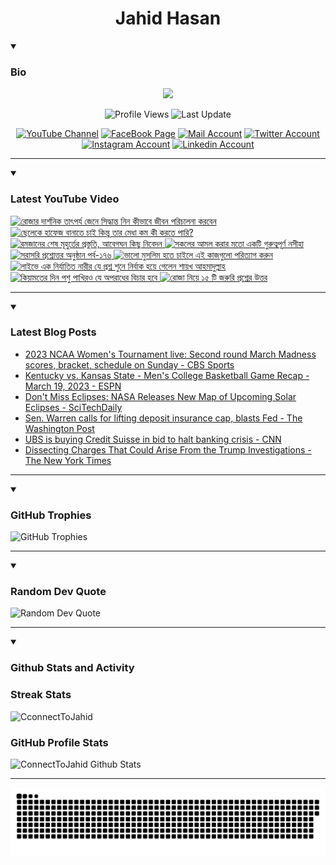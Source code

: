 <h1 align="center">Jahid Hasan</h1>

<details open>
 <summary><h3>Bio</h3></summary>
<p align="center">
<img src="https://readme-typing-svg.demolab.com/?lines=Every+day%2C+learn+something+new.;Make+mistakes%2C+learn+from+them.;Work+hard%2C+stay+humble%2C+succeed.;Dream+big%2C+take+action%2C+succeed.;Small+steps+lead+to+big+leaps.;Take+action%2C+make+things+happen.&font=Fira%20Code&center=true&width=440&height=45&color=808080&vCenter=true&pause=1000&size=22" />
</p>

<p align="center">
<img alt="Profile Views" title="Profile Views" src="https://komarev.com/ghpvc/?username=connecttojahid&style=for-the-badge&color=29bf12"/>
  <img alt="Last Update" title="Last Update" src="https://img.shields.io/github/last-commit/connecttojahid/connecttojahid?logo=markdown&label=LAST+UPDATE&color=29bf12&style=for-the-badge"/>
</p>
<p align="center">
      <a href="https://youtube.com/channel/UCA_8UJgFWmFQ4byY0OaYxYA?sub_confirmation=1">
         <img alt="YouTube Channel" title="YouTube Channel" src="https://img.shields.io/badge/YouTube-%23FF0000.svg?logo=YouTube&logoColor=white"/></a> 
      <a href="https://facebook.com/connecttojahid">
         <img alt="FaceBook Page" title="FaceBook Page" src="https://img.shields.io/badge/FaceBook-%234267B2.svg?logo=FaceBook&logoColor=white"/></a>
      <a href="mailto:mail@jahid.eu.org">
         <img alt="Mail Account" title="Mail Account" src="https://img.shields.io/badge/Mail-%23c71610.svg?logo=Gmail&logoColor=white"/></a>
      <a href="https://twitter.com/connecttojahid">
         <img alt="Twitter Account" title="Twitter Account" src="https://img.shields.io/badge/Twitter-%231DA1F2.svg?logo=Twitter&logoColor=white"/></a>
      <a href="https://instagram.com/connecttojahid">
         <img alt="Instagram Account" title="Instagram Account" src="https://img.shields.io/badge/Instagram-%23E4405F.svg?logo=Instagram&logoColor=white"/></a>
      <a href="https://linkedin.com/in/connecttojahid">
         <img alt="Linkedin Account" title="Linkedin Account" src="https://img.shields.io/badge/Linkedin-%230072b1.svg?logo=Linkedin&logoColor=white"/></a>
</p>

---
</details>

<details open>
 <summary><h3>Latest YouTube Video</h3></summary>

<!-- BEGIN VID -->
<a href="https://www.youtube.com/watch?v=jE529bkLVyg">
  <picture>
    <source media="(prefers-color-scheme: dark)" srcset="https://ytcards.demolab.com/?id=jE529bkLVyg&title=%E0%A6%B0%E0%A7%8B%E0%A6%9C%E0%A6%BE%E0%A6%B0+%E0%A6%A6%E0%A6%BE%E0%A6%B0%E0%A7%8D%E0%A6%B6%E0%A6%A8%E0%A6%BF%E0%A6%95+%E0%A6%A4%E0%A6%BE%E0%A7%8E%E0%A6%AA%E0%A6%B0%E0%A7%8D%E0%A6%AF+%E0%A6%9C%E0%A7%87%E0%A6%A8%E0%A7%87+%E0%A6%B8%E0%A6%BF%E0%A6%A6%E0%A7%8D%E0%A6%A7%E0%A6%BE%E0%A6%A8%E0%A7%8D%E0%A6%A4+%E0%A6%A8%E0%A6%BF%E0%A6%A8+%E0%A6%95%E0%A7%80%E0%A6%AD%E0%A6%BE%E0%A6%AC%E0%A7%87+%E0%A6%9C%E0%A7%80%E0%A6%AC%E0%A6%A8+%E0%A6%AA%E0%A6%B0%E0%A6%BF%E0%A6%9A%E0%A6%BE%E0%A6%B2%E0%A6%A8%E0%A6%BE+%E0%A6%95%E0%A6%B0%E0%A6%AC%E0%A7%87%E0%A6%A8&lang=en&timestamp=1679238022&background_color=%230d1117&title_color=%23ffffff&stats_color=%23dedede&width=250&duration=521">
    <img src="https://ytcards.demolab.com/?id=jE529bkLVyg&title=%E0%A6%B0%E0%A7%8B%E0%A6%9C%E0%A6%BE%E0%A6%B0+%E0%A6%A6%E0%A6%BE%E0%A6%B0%E0%A7%8D%E0%A6%B6%E0%A6%A8%E0%A6%BF%E0%A6%95+%E0%A6%A4%E0%A6%BE%E0%A7%8E%E0%A6%AA%E0%A6%B0%E0%A7%8D%E0%A6%AF+%E0%A6%9C%E0%A7%87%E0%A6%A8%E0%A7%87+%E0%A6%B8%E0%A6%BF%E0%A6%A6%E0%A7%8D%E0%A6%A7%E0%A6%BE%E0%A6%A8%E0%A7%8D%E0%A6%A4+%E0%A6%A8%E0%A6%BF%E0%A6%A8+%E0%A6%95%E0%A7%80%E0%A6%AD%E0%A6%BE%E0%A6%AC%E0%A7%87+%E0%A6%9C%E0%A7%80%E0%A6%AC%E0%A6%A8+%E0%A6%AA%E0%A6%B0%E0%A6%BF%E0%A6%9A%E0%A6%BE%E0%A6%B2%E0%A6%A8%E0%A6%BE+%E0%A6%95%E0%A6%B0%E0%A6%AC%E0%A7%87%E0%A6%A8&lang=en&timestamp=1679238022&background_color=%23ffffff&title_color=%2324292f&stats_color=%2357606a&width=250&duration=521" alt="রোজার দার্শনিক তাৎপর্য জেনে সিদ্ধান্ত নিন কীভাবে জীবন পরিচালনা করবেন" title="রোজার দার্শনিক তাৎপর্য জেনে সিদ্ধান্ত নিন কীভাবে জীবন পরিচালনা করবেন">
  </picture>
</a>
<a href="https://www.youtube.com/watch?v=aQoWEIVnbiM">
  <picture>
    <source media="(prefers-color-scheme: dark)" srcset="https://ytcards.demolab.com/?id=aQoWEIVnbiM&title=%E0%A6%9B%E0%A7%87%E0%A6%B2%E0%A7%87%E0%A6%95%E0%A7%87+%E0%A6%B9%E0%A6%BE%E0%A6%AB%E0%A7%87%E0%A6%9C+%E0%A6%AC%E0%A6%BE%E0%A6%A8%E0%A6%BE%E0%A6%A4%E0%A7%87+%E0%A6%9A%E0%A6%BE%E0%A6%87+%E0%A6%95%E0%A6%BF%E0%A6%A8%E0%A7%8D%E0%A6%A4%E0%A7%81+%E0%A6%A4%E0%A6%BE%E0%A6%B0+%E0%A6%AE%E0%A7%87%E0%A6%A7%E0%A6%BE+%E0%A6%95%E0%A6%AE+%E0%A6%95%E0%A7%80+%E0%A6%95%E0%A6%B0%E0%A6%A4%E0%A7%87+%E0%A6%AA%E0%A6%BE%E0%A6%B0%E0%A6%BF%3F&lang=en&timestamp=1679199099&background_color=%230d1117&title_color=%23ffffff&stats_color=%23dedede&width=250&duration=338">
    <img src="https://ytcards.demolab.com/?id=aQoWEIVnbiM&title=%E0%A6%9B%E0%A7%87%E0%A6%B2%E0%A7%87%E0%A6%95%E0%A7%87+%E0%A6%B9%E0%A6%BE%E0%A6%AB%E0%A7%87%E0%A6%9C+%E0%A6%AC%E0%A6%BE%E0%A6%A8%E0%A6%BE%E0%A6%A4%E0%A7%87+%E0%A6%9A%E0%A6%BE%E0%A6%87+%E0%A6%95%E0%A6%BF%E0%A6%A8%E0%A7%8D%E0%A6%A4%E0%A7%81+%E0%A6%A4%E0%A6%BE%E0%A6%B0+%E0%A6%AE%E0%A7%87%E0%A6%A7%E0%A6%BE+%E0%A6%95%E0%A6%AE+%E0%A6%95%E0%A7%80+%E0%A6%95%E0%A6%B0%E0%A6%A4%E0%A7%87+%E0%A6%AA%E0%A6%BE%E0%A6%B0%E0%A6%BF%3F&lang=en&timestamp=1679199099&background_color=%23ffffff&title_color=%2324292f&stats_color=%2357606a&width=250&duration=338" alt="ছেলেকে হাফেজ বানাতে চাই কিন্তু তার মেধা কম কী করতে পারি?" title="ছেলেকে হাফেজ বানাতে চাই কিন্তু তার মেধা কম কী করতে পারি?">
  </picture>
</a>
<a href="https://www.youtube.com/watch?v=-RH45p0gsak">
  <picture>
    <source media="(prefers-color-scheme: dark)" srcset="https://ytcards.demolab.com/?id=-RH45p0gsak&title=%E0%A6%B0%E0%A6%AE%E0%A6%9C%E0%A6%BE%E0%A6%A8%E0%A7%87%E0%A6%B0+%E0%A6%B6%E0%A7%87%E0%A6%B7+%E0%A6%AE%E0%A7%82%E0%A6%B9%E0%A7%81%E0%A6%B0%E0%A7%8D%E0%A6%A4%E0%A7%87%E0%A6%B0+%E0%A6%AA%E0%A7%8D%E0%A6%B0%E0%A6%B8%E0%A7%8D%E0%A6%A4%E0%A7%81%E0%A6%A4%E0%A6%BF%2C+%E0%A6%86%E0%A6%AC%E0%A7%87%E0%A6%97%E0%A6%98%E0%A6%A8+%E0%A6%95%E0%A6%BF%E0%A6%9B%E0%A7%81+%E0%A6%A8%E0%A6%BF%E0%A6%AC%E0%A7%87%E0%A6%A6%E0%A6%A8&lang=en&timestamp=1679151600&background_color=%230d1117&title_color=%23ffffff&stats_color=%23dedede&width=250&duration=2698">
    <img src="https://ytcards.demolab.com/?id=-RH45p0gsak&title=%E0%A6%B0%E0%A6%AE%E0%A6%9C%E0%A6%BE%E0%A6%A8%E0%A7%87%E0%A6%B0+%E0%A6%B6%E0%A7%87%E0%A6%B7+%E0%A6%AE%E0%A7%82%E0%A6%B9%E0%A7%81%E0%A6%B0%E0%A7%8D%E0%A6%A4%E0%A7%87%E0%A6%B0+%E0%A6%AA%E0%A7%8D%E0%A6%B0%E0%A6%B8%E0%A7%8D%E0%A6%A4%E0%A7%81%E0%A6%A4%E0%A6%BF%2C+%E0%A6%86%E0%A6%AC%E0%A7%87%E0%A6%97%E0%A6%98%E0%A6%A8+%E0%A6%95%E0%A6%BF%E0%A6%9B%E0%A7%81+%E0%A6%A8%E0%A6%BF%E0%A6%AC%E0%A7%87%E0%A6%A6%E0%A6%A8&lang=en&timestamp=1679151600&background_color=%23ffffff&title_color=%2324292f&stats_color=%2357606a&width=250&duration=2698" alt="রমজানের শেষ মূহুর্তের প্রস্তুতি, আবেগঘন কিছু নিবেদন" title="রমজানের শেষ মূহুর্তের প্রস্তুতি, আবেগঘন কিছু নিবেদন">
  </picture>
</a>
<a href="https://www.youtube.com/watch?v=ntJ9RVB5g2c">
  <picture>
    <source media="(prefers-color-scheme: dark)" srcset="https://ytcards.demolab.com/?id=ntJ9RVB5g2c&title=%E0%A6%B8%E0%A6%95%E0%A6%B2%E0%A7%87%E0%A6%B0+%E0%A6%86%E0%A6%AE%E0%A6%B2+%E0%A6%95%E0%A6%B0%E0%A6%BE%E0%A6%B0+%E0%A6%AE%E0%A6%A4%E0%A7%8B+%E0%A6%8F%E0%A6%95%E0%A6%9F%E0%A6%BF+%E0%A6%97%E0%A7%81%E0%A6%B0%E0%A7%81%E0%A6%A4%E0%A7%8D%E0%A6%AC%E0%A6%AA%E0%A7%82%E0%A6%B0%E0%A7%8D%E0%A6%A3+%E0%A6%A8%E0%A6%B8%E0%A7%80%E0%A6%B9%E0%A6%BE&lang=en&timestamp=1679112010&background_color=%230d1117&title_color=%23ffffff&stats_color=%23dedede&width=250&duration=1097">
    <img src="https://ytcards.demolab.com/?id=ntJ9RVB5g2c&title=%E0%A6%B8%E0%A6%95%E0%A6%B2%E0%A7%87%E0%A6%B0+%E0%A6%86%E0%A6%AE%E0%A6%B2+%E0%A6%95%E0%A6%B0%E0%A6%BE%E0%A6%B0+%E0%A6%AE%E0%A6%A4%E0%A7%8B+%E0%A6%8F%E0%A6%95%E0%A6%9F%E0%A6%BF+%E0%A6%97%E0%A7%81%E0%A6%B0%E0%A7%81%E0%A6%A4%E0%A7%8D%E0%A6%AC%E0%A6%AA%E0%A7%82%E0%A6%B0%E0%A7%8D%E0%A6%A3+%E0%A6%A8%E0%A6%B8%E0%A7%80%E0%A6%B9%E0%A6%BE&lang=en&timestamp=1679112010&background_color=%23ffffff&title_color=%2324292f&stats_color=%2357606a&width=250&duration=1097" alt="সকলের আমল করার মতো একটি গুরুত্বপূর্ণ নসীহা" title="সকলের আমল করার মতো একটি গুরুত্বপূর্ণ নসীহা">
  </picture>
</a>
<a href="https://www.youtube.com/watch?v=yrun1odXjTo">
  <picture>
    <source media="(prefers-color-scheme: dark)" srcset="https://ytcards.demolab.com/?id=yrun1odXjTo&title=%E0%A6%B8%E0%A6%B0%E0%A6%BE%E0%A6%B8%E0%A6%B0%E0%A6%BF+%E0%A6%AA%E0%A7%8D%E0%A6%B0%E0%A6%B6%E0%A7%8D%E0%A6%A8%E0%A7%8B%E0%A6%A4%E0%A7%8D%E0%A6%A4%E0%A6%B0+%E0%A6%85%E0%A6%A8%E0%A7%81%E0%A6%B7%E0%A7%8D%E0%A6%A0%E0%A6%BE%E0%A6%A8+%E0%A6%AA%E0%A6%B0%E0%A7%8D%E0%A6%AC-%E0%A7%A7%E0%A7%AD%E0%A7%AC&lang=en&timestamp=1679068499&background_color=%230d1117&title_color=%23ffffff&stats_color=%23dedede&width=250&duration=3985">
    <img src="https://ytcards.demolab.com/?id=yrun1odXjTo&title=%E0%A6%B8%E0%A6%B0%E0%A6%BE%E0%A6%B8%E0%A6%B0%E0%A6%BF+%E0%A6%AA%E0%A7%8D%E0%A6%B0%E0%A6%B6%E0%A7%8D%E0%A6%A8%E0%A7%8B%E0%A6%A4%E0%A7%8D%E0%A6%A4%E0%A6%B0+%E0%A6%85%E0%A6%A8%E0%A7%81%E0%A6%B7%E0%A7%8D%E0%A6%A0%E0%A6%BE%E0%A6%A8+%E0%A6%AA%E0%A6%B0%E0%A7%8D%E0%A6%AC-%E0%A7%A7%E0%A7%AD%E0%A7%AC&lang=en&timestamp=1679068499&background_color=%23ffffff&title_color=%2324292f&stats_color=%2357606a&width=250&duration=3985" alt="সরাসরি প্রশ্নোত্তর অনুষ্ঠান পর্ব-১৭৬" title="সরাসরি প্রশ্নোত্তর অনুষ্ঠান পর্ব-১৭৬">
  </picture>
</a>
<a href="https://www.youtube.com/watch?v=C6D23zNGZ8k">
  <picture>
    <source media="(prefers-color-scheme: dark)" srcset="https://ytcards.demolab.com/?id=C6D23zNGZ8k&title=%E0%A6%AD%E0%A6%BE%E0%A6%B2%E0%A7%8B+%E0%A6%AE%E0%A7%81%E0%A6%B8%E0%A6%B2%E0%A6%BF%E0%A6%AE+%E0%A6%B9%E0%A6%A4%E0%A7%87+%E0%A6%9A%E0%A6%BE%E0%A6%87%E0%A6%B2%E0%A7%87+%E0%A6%8F%E0%A6%87+%E0%A6%95%E0%A6%BE%E0%A6%9C%E0%A6%97%E0%A7%81%E0%A6%B2%E0%A7%8B+%E0%A6%AA%E0%A6%B0%E0%A6%BF%E0%A6%A4%E0%A7%8D%E0%A6%AF%E0%A6%BE%E0%A6%97+%E0%A6%95%E0%A6%B0%E0%A7%81%E0%A6%A8&lang=en&timestamp=1679022006&background_color=%230d1117&title_color=%23ffffff&stats_color=%23dedede&width=250&duration=2966">
    <img src="https://ytcards.demolab.com/?id=C6D23zNGZ8k&title=%E0%A6%AD%E0%A6%BE%E0%A6%B2%E0%A7%8B+%E0%A6%AE%E0%A7%81%E0%A6%B8%E0%A6%B2%E0%A6%BF%E0%A6%AE+%E0%A6%B9%E0%A6%A4%E0%A7%87+%E0%A6%9A%E0%A6%BE%E0%A6%87%E0%A6%B2%E0%A7%87+%E0%A6%8F%E0%A6%87+%E0%A6%95%E0%A6%BE%E0%A6%9C%E0%A6%97%E0%A7%81%E0%A6%B2%E0%A7%8B+%E0%A6%AA%E0%A6%B0%E0%A6%BF%E0%A6%A4%E0%A7%8D%E0%A6%AF%E0%A6%BE%E0%A6%97+%E0%A6%95%E0%A6%B0%E0%A7%81%E0%A6%A8&lang=en&timestamp=1679022006&background_color=%23ffffff&title_color=%2324292f&stats_color=%2357606a&width=250&duration=2966" alt="ভালো মুসলিম হতে চাইলে এই কাজগুলো পরিত্যাগ করুন" title="ভালো মুসলিম হতে চাইলে এই কাজগুলো পরিত্যাগ করুন">
  </picture>
</a>
<a href="https://www.youtube.com/watch?v=7S4mzSAbSZw">
  <picture>
    <source media="(prefers-color-scheme: dark)" srcset="https://ytcards.demolab.com/?id=7S4mzSAbSZw&title=%E0%A6%B2%E0%A6%BE%E0%A6%87%E0%A6%AD%E0%A7%87+%E0%A6%8F%E0%A6%95+%E0%A6%A8%E0%A6%BF%E0%A6%B0%E0%A7%8D%E0%A6%AF%E0%A6%BE%E0%A6%A4%E0%A6%BF%E0%A6%A4+%E0%A6%A8%E0%A6%BE%E0%A6%B0%E0%A7%80%E0%A6%B0+%E0%A6%AF%E0%A7%87+%E0%A6%AA%E0%A7%8D%E0%A6%B0%E0%A6%B6%E0%A7%8D%E0%A6%A8+%E0%A6%B6%E0%A7%81%E0%A6%A8%E0%A7%87+%E0%A6%A8%E0%A6%BF%E0%A6%B0%E0%A7%8D%E0%A6%AC%E0%A6%BE%E0%A6%95+%E0%A6%B9%E0%A7%9F%E0%A7%87+%E0%A6%97%E0%A7%87%E0%A6%B2%E0%A7%87%E0%A6%A8+%E0%A6%B6%E0%A6%BE%E0%A7%9F%E0%A6%96+%E0%A6%86%E0%A6%B9%E0%A6%AE%E0%A6%BE%E0%A6%A6%E0%A7%81%E0%A6%B2%E0%A7%8D%E0%A6%B2%E0%A6%BE%E0%A6%B9&lang=en&timestamp=1678979700&background_color=%230d1117&title_color=%23ffffff&stats_color=%23dedede&width=250&duration=344">
    <img src="https://ytcards.demolab.com/?id=7S4mzSAbSZw&title=%E0%A6%B2%E0%A6%BE%E0%A6%87%E0%A6%AD%E0%A7%87+%E0%A6%8F%E0%A6%95+%E0%A6%A8%E0%A6%BF%E0%A6%B0%E0%A7%8D%E0%A6%AF%E0%A6%BE%E0%A6%A4%E0%A6%BF%E0%A6%A4+%E0%A6%A8%E0%A6%BE%E0%A6%B0%E0%A7%80%E0%A6%B0+%E0%A6%AF%E0%A7%87+%E0%A6%AA%E0%A7%8D%E0%A6%B0%E0%A6%B6%E0%A7%8D%E0%A6%A8+%E0%A6%B6%E0%A7%81%E0%A6%A8%E0%A7%87+%E0%A6%A8%E0%A6%BF%E0%A6%B0%E0%A7%8D%E0%A6%AC%E0%A6%BE%E0%A6%95+%E0%A6%B9%E0%A7%9F%E0%A7%87+%E0%A6%97%E0%A7%87%E0%A6%B2%E0%A7%87%E0%A6%A8+%E0%A6%B6%E0%A6%BE%E0%A7%9F%E0%A6%96+%E0%A6%86%E0%A6%B9%E0%A6%AE%E0%A6%BE%E0%A6%A6%E0%A7%81%E0%A6%B2%E0%A7%8D%E0%A6%B2%E0%A6%BE%E0%A6%B9&lang=en&timestamp=1678979700&background_color=%23ffffff&title_color=%2324292f&stats_color=%2357606a&width=250&duration=344" alt="লাইভে এক নির্যাতিত নারীর যে প্রশ্ন শুনে নির্বাক হয়ে গেলেন শায়খ আহমাদুল্লাহ" title="লাইভে এক নির্যাতিত নারীর যে প্রশ্ন শুনে নির্বাক হয়ে গেলেন শায়খ আহমাদুল্লাহ">
  </picture>
</a>
<a href="https://www.youtube.com/watch?v=2xWZ4Dy7gMA">
  <picture>
    <source media="(prefers-color-scheme: dark)" srcset="https://ytcards.demolab.com/?id=2xWZ4Dy7gMA&title=%E0%A6%95%E0%A6%BF%E0%A7%9F%E0%A6%BE%E0%A6%AE%E0%A6%A4%E0%A7%87%E0%A6%B0+%E0%A6%A6%E0%A6%BF%E0%A6%A8+%E0%A6%AA%E0%A6%B6%E0%A7%81+%E0%A6%AA%E0%A6%BE%E0%A6%96%E0%A6%BF%E0%A6%B0%E0%A6%93+%E0%A6%AF%E0%A7%87+%E0%A6%85%E0%A6%AA%E0%A6%B0%E0%A6%BE%E0%A6%A7%E0%A7%87%E0%A6%B0+%E0%A6%AC%E0%A6%BF%E0%A6%9A%E0%A6%BE%E0%A6%B0+%E0%A6%B9%E0%A6%AC%E0%A7%87&lang=en&timestamp=1678938849&background_color=%230d1117&title_color=%23ffffff&stats_color=%23dedede&width=250&duration=311">
    <img src="https://ytcards.demolab.com/?id=2xWZ4Dy7gMA&title=%E0%A6%95%E0%A6%BF%E0%A7%9F%E0%A6%BE%E0%A6%AE%E0%A6%A4%E0%A7%87%E0%A6%B0+%E0%A6%A6%E0%A6%BF%E0%A6%A8+%E0%A6%AA%E0%A6%B6%E0%A7%81+%E0%A6%AA%E0%A6%BE%E0%A6%96%E0%A6%BF%E0%A6%B0%E0%A6%93+%E0%A6%AF%E0%A7%87+%E0%A6%85%E0%A6%AA%E0%A6%B0%E0%A6%BE%E0%A6%A7%E0%A7%87%E0%A6%B0+%E0%A6%AC%E0%A6%BF%E0%A6%9A%E0%A6%BE%E0%A6%B0+%E0%A6%B9%E0%A6%AC%E0%A7%87&lang=en&timestamp=1678938849&background_color=%23ffffff&title_color=%2324292f&stats_color=%2357606a&width=250&duration=311" alt="কিয়ামতের দিন পশু পাখিরও যে অপরাধের বিচার হবে" title="কিয়ামতের দিন পশু পাখিরও যে অপরাধের বিচার হবে">
  </picture>
</a>
<a href="https://www.youtube.com/watch?v=Vri8Ci0z3SM">
  <picture>
    <source media="(prefers-color-scheme: dark)" srcset="https://ytcards.demolab.com/?id=Vri8Ci0z3SM&title=%E0%A6%B0%E0%A7%8B%E0%A6%9C%E0%A6%BE+%E0%A6%A8%E0%A6%BF%E0%A7%9F%E0%A7%87+%E0%A7%A7%E0%A7%AB+%E0%A6%9F%E0%A6%BF+%E0%A6%9C%E0%A6%B0%E0%A7%81%E0%A6%B0%E0%A6%BF+%E0%A6%AA%E0%A7%8D%E0%A6%B0%E0%A6%B6%E0%A7%8D%E0%A6%A8%E0%A7%87%E0%A6%B0+%E0%A6%89%E0%A6%A4%E0%A7%8D%E0%A6%A4%E0%A6%B0&lang=en&timestamp=1678892419&background_color=%230d1117&title_color=%23ffffff&stats_color=%23dedede&width=250&duration=1731">
    <img src="https://ytcards.demolab.com/?id=Vri8Ci0z3SM&title=%E0%A6%B0%E0%A7%8B%E0%A6%9C%E0%A6%BE+%E0%A6%A8%E0%A6%BF%E0%A7%9F%E0%A7%87+%E0%A7%A7%E0%A7%AB+%E0%A6%9F%E0%A6%BF+%E0%A6%9C%E0%A6%B0%E0%A7%81%E0%A6%B0%E0%A6%BF+%E0%A6%AA%E0%A7%8D%E0%A6%B0%E0%A6%B6%E0%A7%8D%E0%A6%A8%E0%A7%87%E0%A6%B0+%E0%A6%89%E0%A6%A4%E0%A7%8D%E0%A6%A4%E0%A6%B0&lang=en&timestamp=1678892419&background_color=%23ffffff&title_color=%2324292f&stats_color=%2357606a&width=250&duration=1731" alt="রোজা নিয়ে ১৫ টি জরুরি প্রশ্নের উত্তর" title="রোজা নিয়ে ১৫ টি জরুরি প্রশ্নের উত্তর">
  </picture>
</a>
<!-- END VID -->

---

</details>

<details open>
 <summary><h3>Latest Blog Posts</h3></summary>

<!-- BLOG-POST-LIST:START -->
- [2023 NCAA Women&#39;s Tournament live: Second round March Madness scores, bracket, schedule on Sunday - CBS Sports](https://news.google.com/rss/articles/CBMinAFodHRwczovL3d3dy5jYnNzcG9ydHMuY29tL3dvbWVucy1jb2xsZWdlLWJhc2tldGJhbGwvbmV3cy8yMDIzLW5jYWEtd29tZW5zLXRvdXJuYW1lbnQtbGl2ZS1zZWNvbmQtcm91bmQtbWFyY2gtbWFkbmVzcy1zY29yZXMtYnJhY2tldC1zY2hlZHVsZS1vbi1zdW5kYXkvbGl2ZS_SAaABaHR0cHM6Ly93d3cuY2Jzc3BvcnRzLmNvbS93b21lbnMtY29sbGVnZS1iYXNrZXRiYWxsL25ld3MvMjAyMy1uY2FhLXdvbWVucy10b3VybmFtZW50LWxpdmUtc2Vjb25kLXJvdW5kLW1hcmNoLW1hZG5lc3Mtc2NvcmVzLWJyYWNrZXQtc2NoZWR1bGUtb24tc3VuZGF5L2xpdmUvYW1wLw?oc=5)
- [Kentucky vs. Kansas State - Men&#39;s College Basketball Game Recap - March 19, 2023 - ESPN](https://news.google.com/rss/articles/CBMiRWh0dHBzOi8vd3d3LmVzcG4uY29tL21lbnMtY29sbGVnZS1iYXNrZXRiYWxsL3JlY2FwL18vZ2FtZUlkLzQwMTUyMjE4MNIBAA?oc=5)
- [Don&#39;t Miss Eclipses: NASA Releases New Map of Upcoming Solar Eclipses - SciTechDaily](https://news.google.com/rss/articles/CBMiXWh0dHBzOi8vc2NpdGVjaGRhaWx5LmNvbS9kb250LW1pc3MtZWNsaXBzZXMtbmFzYS1yZWxlYXNlcy1uZXctbWFwLW9mLXVwY29taW5nLXNvbGFyLWVjbGlwc2VzL9IBAA?oc=5)
- [Sen. Warren calls for lifting deposit insurance cap, blasts Fed - The Washington Post](https://news.google.com/rss/articles/CBMiXmh0dHBzOi8vd3d3Lndhc2hpbmd0b25wb3N0LmNvbS9wb2xpdGljcy8yMDIzLzAzLzE5L2VsaXphYmV0aC13YXJyZW4tZmVkZXJhbHJlc2VydmUtZmRpYy1iYW5rcy_SAQA?oc=5)
- [UBS is buying Credit Suisse in bid to halt banking crisis - CNN](https://news.google.com/rss/articles/CBMiS2h0dHBzOi8vd3d3LmNubi5jb20vMjAyMy8wMy8xOS9idXNpbmVzcy9jcmVkaXQtc3Vpc3NlLXVicy1yZXNjdWUvaW5kZXguaHRtbNIBT2h0dHBzOi8vYW1wLmNubi5jb20vY25uLzIwMjMvMDMvMTkvYnVzaW5lc3MvY3JlZGl0LXN1aXNzZS11YnMtcmVzY3VlL2luZGV4Lmh0bWw?oc=5)
- [Dissecting Charges That Could Arise From the Trump Investigations - The New York Times](https://news.google.com/rss/articles/CBMiSGh0dHBzOi8vd3d3Lm55dGltZXMuY29tLzIwMjMvMDMvMTkvdXMvcG9saXRpY3MvdHJ1bXAtaW52ZXN0aWdhdGlvbnMuaHRtbNIBTGh0dHBzOi8vd3d3Lm55dGltZXMuY29tLzIwMjMvMDMvMTkvdXMvcG9saXRpY3MvdHJ1bXAtaW52ZXN0aWdhdGlvbnMuYW1wLmh0bWw?oc=5)
<!-- BLOG-POST-LIST:END -->

---

</details>

<details open>
 <summary><h3>GitHub Trophies</h3></summary>

<img alt="GitHub Trophies" title="GitHub Trophies" src="https://github-profile-trophy.vercel.app/?username=connecttojahid&column=8&theme=gruvbox&no-frame=true"/>

---

</details>

<details open>
 <summary><h3>Random Dev Quote</h3></summary>

<img alt="Random Dev Quote" title="Random Dev Quote" src="https://quotes-github-readme.vercel.app/api?type=horizontal&theme=radical"/>

---

</details>

<details open> 
  <summary><h3>Github Stats and Activity</h3></summary>

  <h3>Streak Stats</h3>

  <p>
      <img title="Streak Stats" alt=CconnectToJahid Streak" src="https://streak-stats.demolab.com/?user=connecttojahid&theme=monokai-metallian&hide_border=true"/>
  </p>

  <h3>GitHub Profile Stats</h3>
  <p>
  <img alt="ConnectToJahid Github Stats" src="https://denvercoder1-github-readme-stats.vercel.app/api/?username=connecttojahid&show_icons=true&include_all_commits=true&count_private=true&theme=react&hide_border=true&bg_color=1F222E&title_color=F85D7F&icon_color=F8D866" height="192px"/>
  </p>

---

<p align="center">
<img alt="Contributions" title="Contributions" src="https://github.com/connecttojahid/connecttojahid/blob/contributions/snake.svg"/>
</p>
